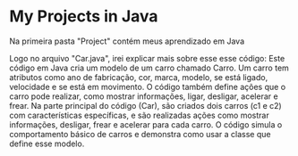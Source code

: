# My Projects in Java
Na primeira pasta "Project" contém meus aprendizado em Java
<p>

Logo no arquivo "Car.java", irei explicar mais sobre esse esse código: Este código em Java cria um modelo de um carro chamado Carro. Um carro tem atributos como ano de fabricação, cor, marca, modelo, se está ligado, velocidade e se está em movimento. O código também define ações que o carro pode realizar, como mostrar informações, ligar, desligar, acelerar e frear. Na parte principal do código (Car), são criados dois carros (c1 e c2) com características específicas, e são realizadas ações como mostrar informações, desligar, frear e acelerar para cada carro. O código simula o comportamento básico de carros e demonstra como usar a classe que define esse modelo.
